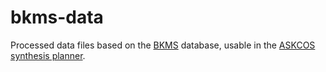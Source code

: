 # bkms-data
Processed data files based on the [BKMS](http://bkms-react.tu-bs.de/) database, usable in the [ASKCOS synthesis planner](https://github.com/itai-levin/chemoenzymatic-askcos).
